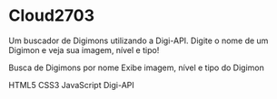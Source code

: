 # Cloud2703
Um buscador de Digimons utilizando a Digi-API. Digite o nome de um Digimon e veja sua imagem, nível e tipo!

Busca de Digimons por nome
Exibe imagem, nível e tipo do Digimon

HTML5
CSS3
JavaScript
Digi-API
